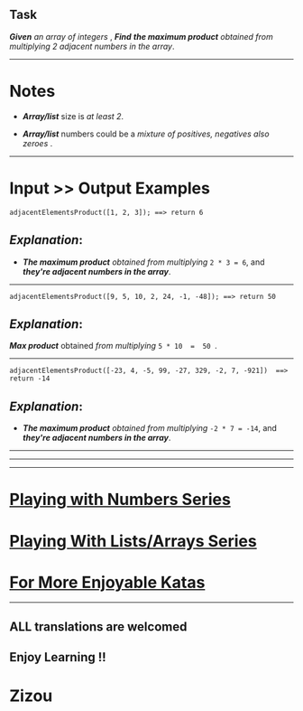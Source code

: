 ## Task

**_Given_** *an array of integers* , **_Find_** **_the maximum product_** *obtained from multiplying 2 adjacent numbers in the array*.
____

# Notes

* **_Array/list_** size is *at least 2*.

* **_Array/list_** numbers could be a *mixture of positives, negatives also zeroes* .
___

# Input >> Output Examples
```
adjacentElementsProduct([1, 2, 3]); ==> return 6
```

## **_Explanation_**:

* **_The maximum product_** *obtained from multiplying* ` 2 * 3 = 6 `, and **_they're adjacent numbers in the array_**.
___
```
adjacentElementsProduct([9, 5, 10, 2, 24, -1, -48]); ==> return 50
```
## **_Explanation_**:
**_Max product_** obtained *from multiplying*   ``` 5 * 10  =  50  ```.
___
```
adjacentElementsProduct([-23, 4, -5, 99, -27, 329, -2, 7, -921])  ==>  return -14
```

## **_Explanation_**:

* **_The maximum product_** *obtained from multiplying* ` -2 * 7 = -14 `, and **_they're adjacent numbers in the array_**.
___
___
___

# [Playing with Numbers Series](https://www.codewars.com/collections/playing-with-numbers)

# [Playing With Lists/Arrays Series](https://www.codewars.com/collections/playing-with-lists-slash-arrays)

# [For More Enjoyable Katas](http://www.codewars.com/users/MrZizoScream/authored)
___

## ALL translations are welcomed

## Enjoy Learning !!
# Zizou
